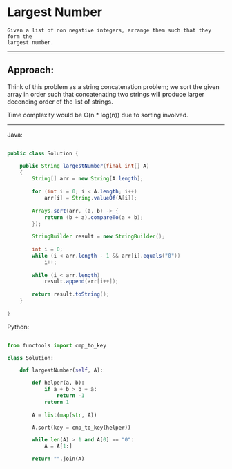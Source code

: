 # Largest Number

    Given a list of non negative integers, arrange them such that they form the
    largest number.

---

## Approach:

Think of this problem as a string concatenation problem; we sort the given
array in order such that concatenating two strings will produce larger
decending order of the list of strings.

Time complexity would be O(n * log(n)) due to sorting involved.

---

Java:

```java

public class Solution {

    public String largestNumber(final int[] A) 
    {
        String[] arr = new String[A.length];
        
        for (int i = 0; i < A.length; i++)
            arr[i] = String.valueOf(A[i]);
            
        Arrays.sort(arr, (a, b) -> {
            return (b + a).compareTo(a + b);
        });
        
        StringBuilder result = new StringBuilder();
        
        int i = 0;
        while (i < arr.length - 1 && arr[i].equals("0"))
            i++;
        
        while (i < arr.length)
            result.append(arr[i++]);
            
        return result.toString();
    }
    
}

```

Python:

```python

from functools import cmp_to_key

class Solution:

    def largestNumber(self, A):

        def helper(a, b):
            if a + b > b + a:
                return -1
            return 1
        
        A = list(map(str, A))

        A.sort(key = cmp_to_key(helper))

        while len(A) > 1 and A[0] == "0":
            A = A[1:]

        return "".join(A)
```
